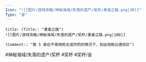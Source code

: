 ```yaml
---
Icon: "![[图片/游戏攻略/神秘海域/失落的遗产/奖杯/勇者之路.png|30]]"
Type: "金"
---
```

```ad-common-gold-trophy
title: (Title:: "勇者之路")
![[图片/游戏攻略/神秘海域/失落的遗产/奖杯/勇者之路.png|100]]

(Comment:: "第 5 章在不使用枪支或炸药的情况下，到达哈勒比德郊区")
```

#神秘海域/失落的遗产/奖杯 #奖杯 #奖杯/金
